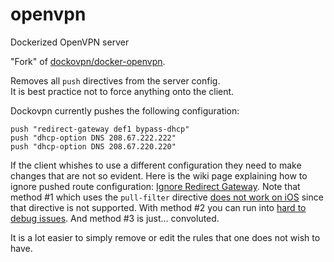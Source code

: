 # openvpn
Dockerized OpenVPN server

"Fork" of [dockovpn/docker-openvpn](https://github.com/dockovpn/docker-openvpn).

Removes all `push` directives from the server config.  
It is best practice not to force anything onto the client.

Dockovpn currently pushes the following configuration:

```
push "redirect-gateway def1 bypass-dhcp"
push "dhcp-option DNS 208.67.222.222"
push "dhcp-option DNS 208.67.220.220"
```

If the client whishes to use a different configuration they need to make changes that are not so evident.
Here is the wiki page explaining how to ignore pushed route configuration: [Ignore Redirect Gateway](https://community.openvpn.net/openvpn/wiki/IgnoreRedirectGateway).
Note that method #1 which uses the `pull-filter` directive [does not work on iOS](https://forums.openvpn.net/viewtopic.php?t=28223) since that directive is not supported.
With method #2 you can run into [hard to debug issues](https://openvpn.net/faq/overriding-a-pushed-route-in-the-clients-config-throws-an-error). And method #3 is just... convoluted.

It is a lot easier to simply remove or edit the rules that one does not wish to have.
